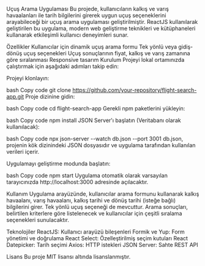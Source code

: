 Uçuş Arama Uygulaması
Bu projede, kullanıcıların kalkış ve varış havaalanları ile tarih bilgilerini girerek uygun uçuş seçeneklerini arayabileceği bir uçuş arama uygulaması geliştirilmiştir. ReactJS kullanılarak geliştirilen bu uygulama, modern web geliştirme teknikleri ve kütüphaneleri kullanarak etkileşimli kullanıcı deneyimleri sunar.

Özellikler
Kullanıcılar için dinamik uçuş arama formu
Tek yönlü veya gidiş-dönüş uçuş seçenekleri
Uçuş sonuçlarının fiyat, kalkış ve varış zamanına göre sıralanması
Responsive tasarım
Kurulum
Projeyi lokal ortamınızda çalıştırmak için aşağıdaki adımları takip edin:

Projeyi klonlayın:

bash
Copy code
git clone https://github.com/your-repository/flight-search-app.git
Proje dizinine gidin:

bash
Copy code
cd flight-search-app
Gerekli npm paketlerini yükleyin:

bash
Copy code
npm install
JSON Server'ı başlatın (Veritabanı olarak kullanılacak):

bash
Copy code
npx json-server --watch db.json --port 3001
db.json, projenin kök dizinindeki JSON dosyasıdır ve uygulama tarafından kullanılan verileri içerir.

Uygulamayı geliştirme modunda başlatın:

bash
Copy code
npm start
Uygulama otomatik olarak varsayılan tarayıcınızda http://localhost:3000 adresinde açılacaktır.

Kullanım
Uygulama arayüzünde, kullanıcılar arama formunu kullanarak kalkış havaalanı, varış havaalanı, kalkış tarihi ve dönüş tarihi (isteğe bağlı) bilgilerini girer. Tek yönlü uçuş seçeneği de mevcuttur. Arama sonuçları, belirtilen kriterlere göre listelenecek ve kullanıcılar için çeşitli sıralama seçenekleri sunulacaktır.

Teknolojiler
ReactJS: Kullanıcı arayüzü bileşenleri
Formik ve Yup: Form yönetimi ve doğrulama
React Select: Özelleştirilmiş seçim kutuları
React Datepicker: Tarih seçimi
Axios: HTTP istekleri
JSON Server: Sahte REST API

Lisans
Bu proje MIT lisansı altında lisanslanmıştır.
